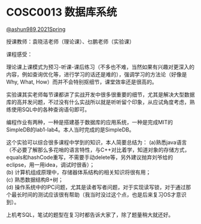 
# COSC0013 数据库系统

[@ashun989,2021Spring](https://github.com/ashun989)

授课教师：袁晓洁老师（理论课）、乜鹏老师（实验课）

课程感受：

理论课上课模式为预习-听课-课后练习（不多也不难，当然如果有兴趣对更深入的内容，例如查询优化等，进行学习的话还是难的），强调学习的方法论（好像是Why, What, How）而并不会特别抠细节，课堂效率还是很高的。

实验课其实老师每节课都讲了实战开发中很多很重要的细节，尤其是解决大型数据库的高并发问题，不过没有什么实战所以就是听听留个印象，从应试角度考虑，熟练使用SQL中的各种查询语句即可。

编程作业有两种，一种是搭建基于数据库的应用系统，一种是完成MIT的SimpleDB的lab1-lab4。本人当时完成的是SimpleDB。

这个实验可以综合很多课程中学到的知识，本人简要总结为：
(a)熟悉java语言（不必要了解那么多花哨的语言特性，与C++对比着学，知道对象的存储方式，equals和hashCode重写，不需要手动delete等，另外建议抛弃刘爷给的eclipse，用一用idea，调试时很香）；\
(b) 计算机组成原理中，存储器体系结构的相关知识将很有用；\
(c) 熟悉数据结构B+树；\
(d) 操作系统中的IPC问题，尤其是读者写者问题，对于实现读写锁，对于通过那个最长时间的测试应该很有帮助（我当时没过这个点，也是后来复习OS才意识到）。

上机考SQL，笔试的题型在复习时都告诉大家了，除了题量稍大就还好。